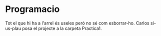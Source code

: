 # Programacio
Tot el que hi ha a l'arrel és useles però no sé com esborrar-ho. Carlos si-us-plau posa el projecte a la carpeta Practica1.
